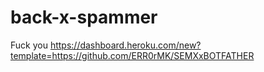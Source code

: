 # back-x-spammer
Fuck you
https://dashboard.heroku.com/new?template=https://github.com/ERR0rMK/SEMXxBOTFATHER

